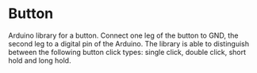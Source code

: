 # Button
Arduino library for a button. Connect one leg of the button to GND, the second leg to a digital pin of the Arduino. The library is able to distinguish between the following button click types: single click, double click, short hold and long hold.
